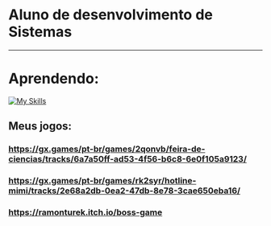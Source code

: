# <strong>Aluno de desenvolvimento de Sistemas</strong>
<hr>

# Aprendendo:
[![My Skills](https://skillicons.dev/icons?i=vscode,html,css,js,cpp,gamemakerstudio,blender)](https://skillicons.dev)

## Meus jogos:
### https://gx.games/pt-br/games/2qonvb/feira-de-ciencias/tracks/6a7a50ff-ad53-4f56-b6c8-6e0f105a9123/
### https://gx.games/pt-br/games/rk2syr/hotline-mimi/tracks/2e68a2db-0ea2-47db-8e78-3cae650eba16/
### https://ramonturek.itch.io/boss-game

</p>
